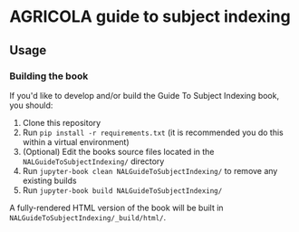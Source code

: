 # AGRICOLA guide to subject indexing

## Usage

### Building the book

If you'd like to develop and/or build the Guide To Subject Indexing book, you should:

1. Clone this repository
2. Run `pip install -r requirements.txt` (it is recommended you do this within a virtual environment)
3. (Optional) Edit the books source files located in the `NALGuideToSubjectIndexing/` directory
4. Run `jupyter-book clean NALGuideToSubjectIndexing/` to remove any existing builds
5. Run `jupyter-book build NALGuideToSubjectIndexing/`

A fully-rendered HTML version of the book will be built in `NALGuideToSubjectIndexing/_build/html/`.

